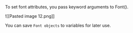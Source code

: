 To set font attributes, you pass keyword arguments to Font().

![[Pasted image 12.png]]

You can save `Font objects` to variables for later use.